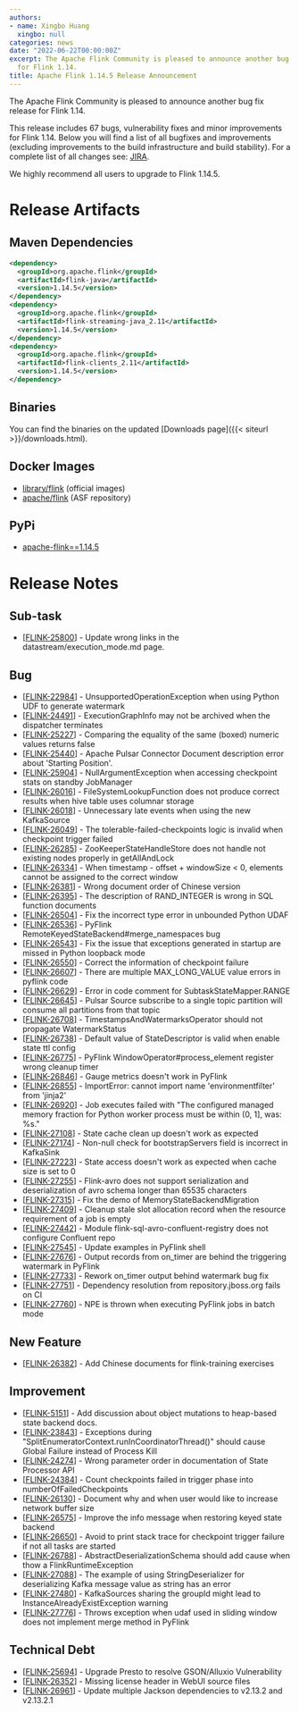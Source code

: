 ```yaml
---
authors:
- name: Xingbo Huang
  xingbo: null
categories: news
date: "2022-06-22T00:00:00Z"
excerpt: The Apache Flink Community is pleased to announce another bug fix release
  for Flink 1.14.
title: Apache Flink 1.14.5 Release Announcement
---
```


The Apache Flink Community is pleased to announce another bug fix release for Flink 1.14.

This release includes 67 bugs, vulnerability fixes and minor improvements for Flink 1.14.
Below you will find a list of all bugfixes and improvements (excluding improvements to the build infrastructure and build stability). For a complete list of all changes see:
[JIRA](https://issues.apache.org/jira/secure/ReleaseNote.jspa?projectId=12315522&version=12351388).

We highly recommend all users to upgrade to Flink 1.14.5.

# Release Artifacts

## Maven Dependencies

```xml
<dependency>
  <groupId>org.apache.flink</groupId>
  <artifactId>flink-java</artifactId>
  <version>1.14.5</version>
</dependency>
<dependency>
  <groupId>org.apache.flink</groupId>
  <artifactId>flink-streaming-java_2.11</artifactId>
  <version>1.14.5</version>
</dependency>
<dependency>
  <groupId>org.apache.flink</groupId>
  <artifactId>flink-clients_2.11</artifactId>
  <version>1.14.5</version>
</dependency>
```

## Binaries

You can find the binaries on the updated [Downloads page]({{< siteurl >}}/downloads.html).

## Docker Images

* [library/flink](https://hub.docker.com/_/flink?tab=tags&page=1&name=1.14.5) (official images)
* [apache/flink](https://hub.docker.com/r/apache/flink/tags?page=1&name=1.14.5) (ASF repository)

## PyPi

* [apache-flink==1.14.5](https://pypi.org/project/apache-flink/1.14.5/)

# Release Notes

<h2>        Sub-task
</h2>
<ul>
<li>[<a href='https://issues.apache.org/jira/browse/FLINK-25800'>FLINK-25800</a>] -         Update wrong links in the datastream/execution_mode.md page.
</li>
</ul>
            
<h2>        Bug
</h2>
<ul>
<li>[<a href='https://issues.apache.org/jira/browse/FLINK-22984'>FLINK-22984</a>] -         UnsupportedOperationException when using Python UDF to generate watermark
</li>
<li>[<a href='https://issues.apache.org/jira/browse/FLINK-24491'>FLINK-24491</a>] -         ExecutionGraphInfo may not be archived when the dispatcher terminates
</li>
<li>[<a href='https://issues.apache.org/jira/browse/FLINK-25227'>FLINK-25227</a>] -         Comparing the equality of the same (boxed) numeric values returns false
</li>
<li>[<a href='https://issues.apache.org/jira/browse/FLINK-25440'>FLINK-25440</a>] -         Apache Pulsar Connector Document description error about 'Starting Position'.
</li>
<li>[<a href='https://issues.apache.org/jira/browse/FLINK-25904'>FLINK-25904</a>] -         NullArgumentException when accessing checkpoint stats on standby JobManager
</li>
<li>[<a href='https://issues.apache.org/jira/browse/FLINK-26016'>FLINK-26016</a>] -         FileSystemLookupFunction does not produce correct results when hive table uses columnar storage
</li>
<li>[<a href='https://issues.apache.org/jira/browse/FLINK-26018'>FLINK-26018</a>] -         Unnecessary late events when using the new KafkaSource
</li>
<li>[<a href='https://issues.apache.org/jira/browse/FLINK-26049'>FLINK-26049</a>] -         The tolerable-failed-checkpoints logic is invalid when checkpoint trigger failed
</li>
<li>[<a href='https://issues.apache.org/jira/browse/FLINK-26285'>FLINK-26285</a>] -         ZooKeeperStateHandleStore does not handle not existing nodes properly in getAllAndLock
</li>
<li>[<a href='https://issues.apache.org/jira/browse/FLINK-26334'>FLINK-26334</a>] -         When timestamp - offset + windowSize < 0, elements cannot be assigned to the correct window
</li>
<li>[<a href='https://issues.apache.org/jira/browse/FLINK-26381'>FLINK-26381</a>] -         Wrong document order of Chinese version
</li>
<li>[<a href='https://issues.apache.org/jira/browse/FLINK-26395'>FLINK-26395</a>] -         The description of RAND_INTEGER is wrong in SQL function documents
</li>
<li>[<a href='https://issues.apache.org/jira/browse/FLINK-26504'>FLINK-26504</a>] -         Fix the incorrect type error in unbounded Python UDAF
</li>
<li>[<a href='https://issues.apache.org/jira/browse/FLINK-26536'>FLINK-26536</a>] -         PyFlink RemoteKeyedStateBackend#merge_namespaces bug
</li>
<li>[<a href='https://issues.apache.org/jira/browse/FLINK-26543'>FLINK-26543</a>] -         Fix the issue that exceptions generated in startup are missed in Python loopback mode
</li>
<li>[<a href='https://issues.apache.org/jira/browse/FLINK-26550'>FLINK-26550</a>] -         Correct the information of checkpoint failure 
</li>
<li>[<a href='https://issues.apache.org/jira/browse/FLINK-26607'>FLINK-26607</a>] -         There are multiple MAX_LONG_VALUE value errors in pyflink code
</li>
<li>[<a href='https://issues.apache.org/jira/browse/FLINK-26629'>FLINK-26629</a>] -         Error in code comment for SubtaskStateMapper.RANGE
</li>
<li>[<a href='https://issues.apache.org/jira/browse/FLINK-26645'>FLINK-26645</a>] -         Pulsar Source subscribe to a single topic partition will consume all partitions from that topic 
</li>
<li>[<a href='https://issues.apache.org/jira/browse/FLINK-26708'>FLINK-26708</a>] -         TimestampsAndWatermarksOperator should not propagate WatermarkStatus
</li>
<li>[<a href='https://issues.apache.org/jira/browse/FLINK-26738'>FLINK-26738</a>] -         Default value of StateDescriptor is valid when enable state ttl config
</li>
<li>[<a href='https://issues.apache.org/jira/browse/FLINK-26775'>FLINK-26775</a>] -         PyFlink WindowOperator#process_element register wrong cleanup timer
</li>
<li>[<a href='https://issues.apache.org/jira/browse/FLINK-26846'>FLINK-26846</a>] -         Gauge metrics doesn't work in PyFlink
</li>
<li>[<a href='https://issues.apache.org/jira/browse/FLINK-26855'>FLINK-26855</a>] -         ImportError: cannot import name 'environmentfilter' from 'jinja2'
</li>
<li>[<a href='https://issues.apache.org/jira/browse/FLINK-26920'>FLINK-26920</a>] -         Job executes failed with "The configured managed memory fraction for Python worker process must be within (0, 1], was: %s."
</li>
<li>[<a href='https://issues.apache.org/jira/browse/FLINK-27108'>FLINK-27108</a>] -         State cache clean up doesn't work as expected
</li>
<li>[<a href='https://issues.apache.org/jira/browse/FLINK-27174'>FLINK-27174</a>] -         Non-null check for bootstrapServers field is incorrect in KafkaSink
</li>
<li>[<a href='https://issues.apache.org/jira/browse/FLINK-27223'>FLINK-27223</a>] -         State access doesn't work as expected when cache size is set to 0
</li>
<li>[<a href='https://issues.apache.org/jira/browse/FLINK-27255'>FLINK-27255</a>] -         Flink-avro does not support serialization and deserialization of avro schema longer than 65535 characters
</li>
<li>[<a href='https://issues.apache.org/jira/browse/FLINK-27315'>FLINK-27315</a>] -         Fix the demo of MemoryStateBackendMigration
</li>
<li>[<a href='https://issues.apache.org/jira/browse/FLINK-27409'>FLINK-27409</a>] -         Cleanup stale slot allocation record when the resource requirement of a job is empty
</li>
<li>[<a href='https://issues.apache.org/jira/browse/FLINK-27442'>FLINK-27442</a>] -         Module flink-sql-avro-confluent-registry does not configure Confluent repo
</li>
<li>[<a href='https://issues.apache.org/jira/browse/FLINK-27545'>FLINK-27545</a>] -         Update examples in PyFlink shell
</li>
<li>[<a href='https://issues.apache.org/jira/browse/FLINK-27676'>FLINK-27676</a>] -         Output records from on_timer are behind the triggering watermark in PyFlink
</li>
<li>[<a href='https://issues.apache.org/jira/browse/FLINK-27733'>FLINK-27733</a>] -         Rework on_timer output behind watermark bug fix
</li>
<li>[<a href='https://issues.apache.org/jira/browse/FLINK-27751'>FLINK-27751</a>] -         Dependency resolution from repository.jboss.org fails on CI
</li>
<li>[<a href='https://issues.apache.org/jira/browse/FLINK-27760'>FLINK-27760</a>] -         NPE is thrown when executing PyFlink jobs in batch mode
</li>
</ul>
        
<h2>        New Feature
</h2>
<ul>
<li>[<a href='https://issues.apache.org/jira/browse/FLINK-26382'>FLINK-26382</a>] -         Add Chinese documents for flink-training exercises
</li>
</ul>
        
<h2>        Improvement
</h2>
<ul>
<li>[<a href='https://issues.apache.org/jira/browse/FLINK-5151'>FLINK-5151</a>] -         Add discussion about object mutations to heap-based state backend docs.
</li>
<li>[<a href='https://issues.apache.org/jira/browse/FLINK-23843'>FLINK-23843</a>] -         Exceptions during "SplitEnumeratorContext.runInCoordinatorThread()" should cause Global Failure instead of Process Kill
</li>
<li>[<a href='https://issues.apache.org/jira/browse/FLINK-24274'>FLINK-24274</a>] -         Wrong parameter order in documentation of State Processor API 
</li>
<li>[<a href='https://issues.apache.org/jira/browse/FLINK-24384'>FLINK-24384</a>] -         Count checkpoints failed in trigger phase into numberOfFailedCheckpoints
</li>
<li>[<a href='https://issues.apache.org/jira/browse/FLINK-26130'>FLINK-26130</a>] -         Document why and when user would like to increase network buffer size
</li>
<li>[<a href='https://issues.apache.org/jira/browse/FLINK-26575'>FLINK-26575</a>] -         Improve the info message when restoring keyed state backend
</li>
<li>[<a href='https://issues.apache.org/jira/browse/FLINK-26650'>FLINK-26650</a>] -         Avoid to print stack trace for checkpoint trigger failure if not all tasks are started
</li>
<li>[<a href='https://issues.apache.org/jira/browse/FLINK-26788'>FLINK-26788</a>] -         AbstractDeserializationSchema should add cause when thow a FlinkRuntimeException
</li>
<li>[<a href='https://issues.apache.org/jira/browse/FLINK-27088'>FLINK-27088</a>] -         The example of using StringDeserializer for deserializing Kafka message value as string has an error
</li>
<li>[<a href='https://issues.apache.org/jira/browse/FLINK-27480'>FLINK-27480</a>] -         KafkaSources sharing the groupId might lead to InstanceAlreadyExistException warning
</li>
<li>[<a href='https://issues.apache.org/jira/browse/FLINK-27776'>FLINK-27776</a>] -         Throws exception when udaf used in sliding window does not implement merge method in PyFlink
</li>
</ul>
                                                                                                                        
<h2>        Technical Debt
</h2>
<ul>
<li>[<a href='https://issues.apache.org/jira/browse/FLINK-25694'>FLINK-25694</a>] -         Upgrade Presto to resolve GSON/Alluxio Vulnerability
</li>
<li>[<a href='https://issues.apache.org/jira/browse/FLINK-26352'>FLINK-26352</a>] -         Missing license header in WebUI source files
</li>
<li>[<a href='https://issues.apache.org/jira/browse/FLINK-26961'>FLINK-26961</a>] -         Update multiple Jackson dependencies to v2.13.2 and v2.13.2.1
</li>
</ul>

